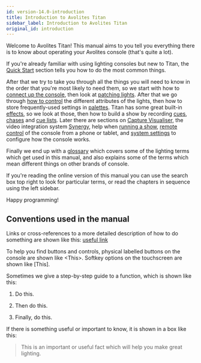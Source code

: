 ```yaml
---
id: version-14.0-introduction
title: Introduction to Avolites Titan
sidebar_label: Introduction to Avolites Titan
original_id: introduction
---
```


Welcome to Avolites Titan! This manual aims to you tell you everything
there is to know about operating your Avolites console (that's quite a lot).

If you're already familiar with using lighting consoles but new to Titan, 
the [Quick Start](./quick-start.md) section tells you how to do the most common things.

After that we try to take you through all the things you will need to know in the order
that you're most likely to need them, so we start with how to [connect up the console](./titan-basics.md),
then look at [patching lights](./patching.md). After that we go through [how to control](./controlling-fixtures.md) the different
attributes of the lights, then how to store frequently-used settings in [palettes](./palettes.md).
Titan has some great built-in [effects](./effects.md), so we look at those, then how to build a show
by recording [cues](./cues.md), [chases](./chases.md) and [cue lists](./cue-lists.md). Later there are sections on [Capture Visualiser](./capture-visualiser.md), 
the video integration system [Synergy](./synergy.md), help when [running a show](./running-the-show.md), [remote control](./remote-control.md) of the console from a phone or tablet,
and [system settings](./system-settings.md) to configure how the console works. 

Finally we end up with a [glossary](./glossary.md) which covers some of the lighting terms
which get used in this manual, and also explains some of the terms which mean
different things on other brands of console.

If you're reading the online version of this manual you can use the search box top right to look for particular terms, or read
the chapters in sequence using the left sidebar.

Happy programming!

Conventions used in the manual
------------------------------

Links or cross-references to a more detailed description of how to do something are shown like this: [useful link](./introduction.md)

To help you find buttons and controls, physical labelled buttons on the console are
shown like \<This\>. Softkey options on the touchscreen are shown like 
\[This\]. 

Sometimes we give a step-by-step guide to a function, which is shown like this:

1. Do this.

2. Then do this.

3. Finally, do this.

If there is something useful or important to know, it is shown in a box like this:

>	This is an important or useful fact which will help you make great lighting.